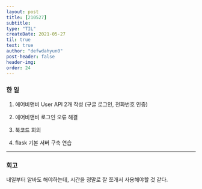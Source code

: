 ```yaml
---
layout: post
title: [210527] 
subtitle:
type: "TIL"
createDate: 2021-05-27
til: true
text: true
author: "defwdahyun0"
post-header: false
header-img: 
order: 24
---
```

### **한 일**

1. 에어비앤비 User API 2개 작성 (구글 로그인, 전화번호 인증)

2. 에어비앤비 로그인 오류 해결

3. 북코드 회의

4. flask 기본 서버 구축 연습

<hr>

### 회고

내일부터 알바도 해야하는데, 시간을 정말로 잘 쪼개서 사용해야할 것 같다.
